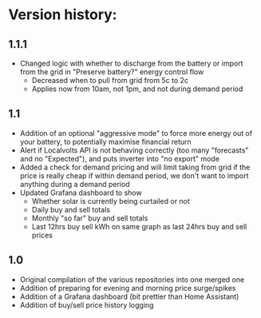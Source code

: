 # Version history:
## 1.1.1
- Changed logic with whether to discharge from the battery or import from the grid in "Preserve battery?" energy control flow
    - Decreased when to pull from grid from 5c to 2c
    - Applies now from 10am, not 1pm, and not during demand period

## 1.1
- Addition of an optional "aggressive mode" to force more energy out of your battery, to potentially maximise financial return
- Alert if Localvolts API is not behaving correctly (too many "forecasts" and no "Expected"), and puts inverter into "no export" mode
- Added a check for demand pricing and will limit taking from grid if the price is really cheap if within demand period, we don't want to import anything during a demand period
- Updated Grafana dashboard to show
    - Whether solar is currently being curtailed or not
    - Daily buy and sell totals
    - Monthly "so far" buy and sell totals
    - Last 12hrs buy sell kWh on same graph as last 24hrs buy and sell prices

## 1.0
- Original compilation of the various repositories into one merged one
- Addition of preparing for evening and morning price surge/spikes
- Addition of a Grafana dashboard (bit prettier than Home Assistant)
- Addition of buy/sell price history logging
